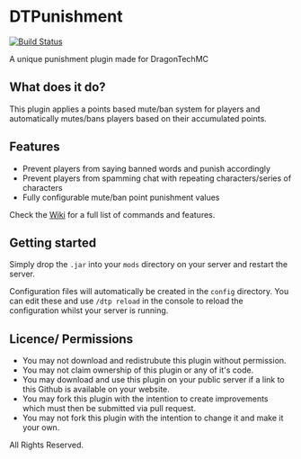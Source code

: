 # DTPunishment

[![Build Status](https://travis-ci.org/DragonTechMC/DTPunishment.svg?branch=master)](https://travis-ci.org/DragonTechMC/DTPunishment)

A unique punishment plugin made for DragonTechMC


## What does it do?

This plugin applies a points based mute/ban system for players and automatically mutes/bans players based on their accumulated points.

## Features

* Prevent players from saying banned words and punish accordingly
* Prevent players from spamming chat with repeating characters/series of characters
* Fully configurable mute/ban point punishment values

Check the [Wiki](https://github.com/DragonTechMC/DTPunishment/wiki) for a full list of commands and features.

## Getting started

Simply drop the `.jar` into your `mods` directory on your server and restart the server.

Configuration files will automatically be created in the `config` directory. You can edit these and use `/dtp reload` in the console to reload the configuration whilst your server is running.

## Licence/ Permissions

* You may not download and redistrubute this plugin without permission.
* You may not claim ownership of this plugin or any of it's code.
* You may download and use this plugin on your public server if a link to this Github is available on your website.
* You may fork this plugin with the intention to create improvements which must then be submitted via pull request.
* You may not fork this plugin with the intention to change it and make it your own.

All Rights Reserved.
